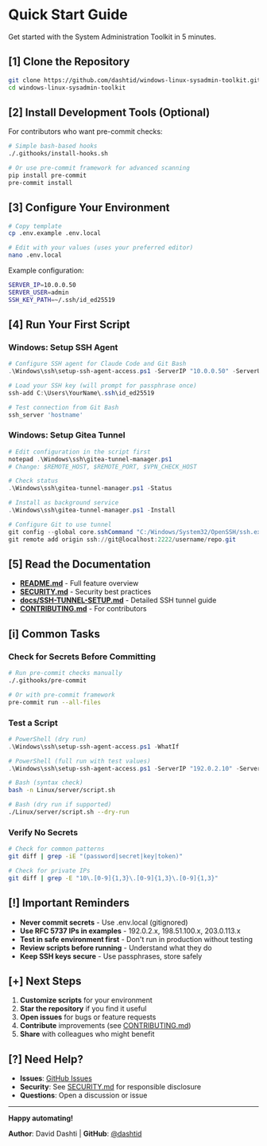 # Quick Start Guide

Get started with the System Administration Toolkit in 5 minutes.

## [1] Clone the Repository

```bash
git clone https://github.com/dashtid/windows-linux-sysadmin-toolkit.git
cd windows-linux-sysadmin-toolkit
```

## [2] Install Development Tools (Optional)

For contributors who want pre-commit checks:

```bash
# Simple bash-based hooks
./.githooks/install-hooks.sh

# Or use pre-commit framework for advanced scanning
pip install pre-commit
pre-commit install
```

## [3] Configure Your Environment

```bash
# Copy template
cp .env.example .env.local

# Edit with your values (uses your preferred editor)
nano .env.local
```

Example configuration:
```bash
SERVER_IP=10.0.0.50
SERVER_USER=admin
SSH_KEY_PATH=~/.ssh/id_ed25519
```

## [4] Run Your First Script

### Windows: Setup SSH Agent

```powershell
# Configure SSH agent for Claude Code and Git Bash
.\Windows\ssh\setup-ssh-agent-access.ps1 -ServerIP "10.0.0.50" -ServerUser "admin"

# Load your SSH key (will prompt for passphrase once)
ssh-add C:\Users\YourName\.ssh\id_ed25519

# Test connection from Git Bash
ssh_server 'hostname'
```

### Windows: Setup Gitea Tunnel

```powershell
# Edit configuration in the script first
notepad .\Windows\ssh\gitea-tunnel-manager.ps1
# Change: $REMOTE_HOST, $REMOTE_PORT, $VPN_CHECK_HOST

# Check status
.\Windows\ssh\gitea-tunnel-manager.ps1 -Status

# Install as background service
.\Windows\ssh\gitea-tunnel-manager.ps1 -Install

# Configure Git to use tunnel
git config --global core.sshCommand "C:/Windows/System32/OpenSSH/ssh.exe"
git remote add origin ssh://git@localhost:2222/username/repo.git
```

## [5] Read the Documentation

- **[README.md](README.md)** - Full feature overview
- **[SECURITY.md](SECURITY.md)** - Security best practices
- **[docs/SSH-TUNNEL-SETUP.md](docs/SSH-TUNNEL-SETUP.md)** - Detailed SSH tunnel guide
- **[CONTRIBUTING.md](CONTRIBUTING.md)** - For contributors

## [i] Common Tasks

### Check for Secrets Before Committing

```bash
# Run pre-commit checks manually
./.githooks/pre-commit

# Or with pre-commit framework
pre-commit run --all-files
```

### Test a Script

```powershell
# PowerShell (dry run)
.\Windows\ssh\setup-ssh-agent-access.ps1 -WhatIf

# PowerShell (full run with test values)
.\Windows\ssh\setup-ssh-agent-access.ps1 -ServerIP "192.0.2.10" -ServerUser "testuser"
```

```bash
# Bash (syntax check)
bash -n Linux/server/script.sh

# Bash (dry run if supported)
./Linux/server/script.sh --dry-run
```

### Verify No Secrets

```bash
# Check for common patterns
git diff | grep -iE "(password|secret|key|token)"

# Check for private IPs
git diff | grep -E "10\.[0-9]{1,3}\.[0-9]{1,3}\.[0-9]{1,3}"
```

## [!] Important Reminders

- **Never commit secrets** - Use .env.local (gitignored)
- **Use RFC 5737 IPs in examples** - 192.0.2.x, 198.51.100.x, 203.0.113.x
- **Test in safe environment first** - Don't run in production without testing
- **Review scripts before running** - Understand what they do
- **Keep SSH keys secure** - Use passphrases, store safely

## [+] Next Steps

1. **Customize scripts** for your environment
2. **Star the repository** if you find it useful
3. **Open issues** for bugs or feature requests
4. **Contribute** improvements (see [CONTRIBUTING.md](CONTRIBUTING.md))
5. **Share** with colleagues who might benefit

## [?] Need Help?

- **Issues**: [GitHub Issues](https://github.com/dashtid/windows-linux-sysadmin-toolkit/issues)
- **Security**: See [SECURITY.md](SECURITY.md) for responsible disclosure
- **Questions**: Open a discussion or issue

---

**Happy automating!**

**Author**: David Dashti | **GitHub**: [@dashtid](https://github.com/dashtid)
